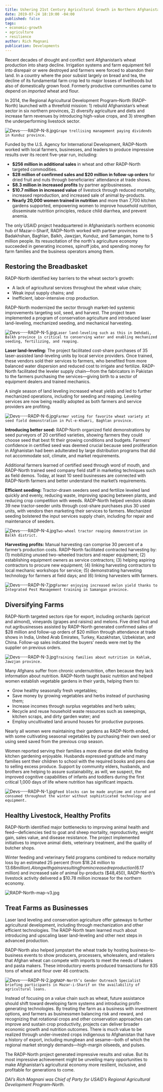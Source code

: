 ```yaml
---
title: Ushering 21st Century Agricultural Growth in Northern Afghanistan
date: 2019-07-24 18:19:00 -04:00
published: false
tags:
- economic-growth
- agriculture
- resilience
author: Rich Magnani
publication: Developments
---
```


Recent decades of drought and conflict sent Afghanistan’s wheat production into sharp decline. Irrigation systems and farm equipment fell into disrepair or were destroyed and farmers were forced to abandon their land. In a country where the poor subsist largely on bread and tea, the decline of its fundamental farm crop led to major losses of livelihoods but also of domestically grown food. Formerly productive communities came to depend on *imported* wheat and flour.

In 2014, the Regional Agricultural Development Program–North (RADP-North) launched with a threefold mission: 1) rebuild Afghanistan’s wheat sector in six northern provinces, 2) diversify agriculture and diets and increase farm revenues by introducing high-value crops, and 3) strengthen the underperforming livestock sector.

![Devs----RADP-N-8.jpg](/uploads/Devs----RADP-N-8.jpg)`Grape trellising management paying dividends in Kunduz province.`

Funded by the U.S. Agency for International Development, RADP-North worked with local farmers, businesses, and leaders to produce impressive results over its recent five-year run, including:

* **$256 million in additional sales** in wheat and other RADP-North targeted commodities.
* **$28 million of confirmed sales and $20 million in follow-up orders** for dried fruit and nuts through beneficiaries’ attendance at trade shows.
* **$8.3 million in increased profits** by partner agribusinesses.
* **$10.7 million in increased value** of livestock through reduced mortality, increased reproduction, and increased sale of animal by-products.
* **Nearly 20,000 women trained in nutrition** and more than 7,700 kitchen gardens supported, empowering women to improve household nutrition, disseminate nutrition principles, reduce child diarrhea, and prevent anemia.

The only USAID project headquartered in Afghanistan’s northern economic hub of Mazar-i-Sharif, RADP-North worked with partner provinces Badakhshan, Baghlan, Balkh, Jawzjan, Kunduz, and Samangan, home to 5 million people. Its resuscitation of the north's agriculture economy succeeded in generating incomes, spinoff jobs, and spending money for farm families and the business operators among them.

## Restoring the Breadbasket

RADP-North identified key barriers to the wheat sector’s growth:

* A lack of agricultural services throughout the wheat value chain; 
* Weak input supply chains; and
* Inefficient, labor-intensive crop production.

RADP-North modernized the sector through market-led systemic improvements targeting soil, seed, and harvest. The project team implemented a program of conservation agriculture and introduced laser land-leveling, mechanized seeding, and mechanical harvesting.

![Devs----RADP-N-5.jpg](/uploads/Devs----RADP-N-5.jpg)`Laser land-leveling such as this in Dehdadi, Balkh province is critical to conserving water and enabling mechanized seeding, fertilizing, and reaping.`

**Laser land-leveling:** The project facilitated cost-share purchases of 35 laser-assisted land-leveling units by local service providers. Once trained, these vendors sold their services to farmers, who benefited from more balanced water dispersion and reduced cost to irrigate and fertilize. RADP-North facilitated the leveler supply chain—from the fabricators in Pakistan to the farmers purchasing the services—giving birth to a sector of equipment dealers and trained mechanics.  

A single season of land leveling increased wheat yields and led to further mechanized operations, including for seeding and reaping. Leveling services are now being readily adopted as both farmers and service providers are profiting.

![Devs----RADP-N-6.jpg](/uploads/Devs----RADP-N-6.jpg)`Farmer voting for favorite wheat variety at seed field demonstration in Pul-e-Khumri, Baghlan province.` 

**Introducing better seed:** RADP-North organized field demonstrations by seed purveyors of 20 certified varieties, showing farmers they could choose seed that best fit their growing conditions and budgets. Farmers’ confidence in certified seed was deemed crucial because seed proliferation in Afghanistan had been adulterated by large distribution programs that did not accommodate soil, climate, and market requirements.

Additional farmers learned of certified seed through word of mouth, and RADP-North trained seed company field staff in marketing techniques such as field demos. Today, at least 10 seed businesses are connected with RADP-North farmers and better understand the market’s requirements.

**Efficient seeding:** Tractor-drawn seeders seed and fertilize leveled land quickly and evenly, reducing waste, improving spacing between plants, and reducing crop competition with weeds. RADP-North helped vendors obtain 39 new tractor-seeder units through cost-share purchases plus 30 used units, with vendors then marketing their services to farmers. Mechanized seeding bolstered the input services supply chain, including for repair and maintenance of seeders.

![Devs----RADP-N-4.jpg](/uploads/Devs----RADP-N-4.jpg)`Two-wheel tractor reaping demonstration in Balkh district.`

**Harvesting profits:** Manual harvesting can comprise 30 percent of a farmer’s production costs. RADP-North facilitated contracted harvesting by: (1) mobilizing unused two-wheeled tractors and reaper equipment; (2) establishing equipment owners as service contractors; (3) helping aspiring contractors to procure new equipment; (4) linking harvesting contractors to local mechanic workshops for service; (5) demonstrating harvesting technology for farmers at field days; and (6) linking harvesters with farmers.

![Devs----RADP-N-7.jpg](/uploads/Devs----RADP-N-7.jpg)`Farmer enjoying increased melon yield thanks to Integrated Pest Management training in Samangan province.`

## Diversifying Farms

RADP-North targeted sectors ripe for export, including orchards (apricot and almond), vineyards (grapes and raisins) and melons. Five dried fruit and nut agribusinesses assisted by RADP-North generated confirmed sales of $28 million and follow-up orders of $20 million through attendance at trade shows in India, United Arab Emirates, Turkey, Kazakhstan, Uzbekistan, and China. Follow-up sales indicated the buyers’ needs were met by the supplier on previous orders.

![Devs----RADP-N-3.jpg](/uploads/Devs----RADP-N-3.jpg)`Training families about nutrition in Kahlak, Jawzjan province.`

Many Afghans suffer from chronic undernutrition, often because they lack information about nutrition. RADP-North taught basic nutrition and helped women establish vegetable gardens in their yards, helping them to:

* Grow healthy seasonally fresh vegetables;
* Save money by growing vegetables and herbs instead of purchasing them;
* Increase incomes through surplus vegetables and herb sales;
* Recycle and reuse household waste resources such as sweepings, kitchen scraps, and dirty garden water; and
* Employ uncultivated land around houses for productive purposes.

Nearly all women were maintaining their gardens as RADP-North ended, with some cultivating seasonal vegetables by purchasing their own seed or using seed saved from the previous crop season.

Women reported serving their families a more diverse diet while finding kitchen gardening enjoyable. Husbands expressed gratitude and many families sent their children to school with the required books and pens due to selling excess produce. Support by community elders, husbands, and brothers are helping to assure sustainability, as will, we suspect, the improved cognitive capabilities of infants and toddlers during the first critical 1,000 days of life where nutrition has significant impacts.

![Devs----RADP-N-1.jpg](/uploads/Devs----RADP-N-1.jpg)`Feed blocks can be made anytime and stored and consumed throughout the winter without sophisticated technology and equipment.`

## Healthy Livestock, Healthy Profits

RADP-North identified major bottlenecks to improving animal health and feed—deficiencies tied to goat and sheep mortality, reproductivity, weight gain, sales value, and disease resistance. The project implemented initiatives to improve animal diets, veterinary treatment, and the quality of butcher shops.

Winter feeding and veterinary field programs combined to reduce mortality loss by an estimated 25 percent (from $18.24 million to $13.68 million). Along with gains resulting from increased reproduction ($6.17 million) and increased sale of animal by-products ($48,450), RADP-North’s livestock activity delivered a $10.78 million increase for the northern economy.

![RADP-North-map-v3.jpg](/uploads/RADP-North-map-v3.jpg)

## Treat Farms as Businesses

Laser land leveling and conservation agriculture offer gateways to further agricultural development, including through mechanization and other efficient technologies. The RADP-North team learned much about introducing and upscaling laser land-leveling and other next steps in advanced production. 

RADP-North also helped jumpstart the wheat trade by hosting business-to-business events to show producers, processers, wholesalers, and retailers that Afghan wheat can compete with imports to meet the needs of bakers and pasta makers. These introductory events produced transactions for 835 tons of wheat and flour over 46 contracts. 

![Devs----RADP-N-2.jpg](/uploads/Devs----RADP-N-2.jpg)`RADP-North’s Gender Outreach Specialist briefing participants in Mazar-i-Sharif on the availability of agricultural loans.`

Instead of focusing on a value chain such as wheat, future assistance should shift toward developing farm systems and introducing profit-generating technologies. By treating the farm as a business with investment options, and farmers as businessmen balancing risk and reward, and recognizing that rotational crops and other conservation approaches can improve and sustain crop productivity, projects can deliver broader economic growth and nutrition outcomes. There is much value to be realized through under-invested crops indigenous to Afghanistan that have a history of export, including mungbean and sesame—both of which the regional market strongly demands—high-margin oilseeds, and pulses.

The RADP-North project generated impressive results and value. But its most impressive achievement might be unveiling many opportunities to make Afghanistan’s agricultural economy more resilient, inclusive, and profitable for generations to come.

*DAI’s Rich Magnani was Chief of Party for USAID’s Regional Agricultural Development Program–North.*